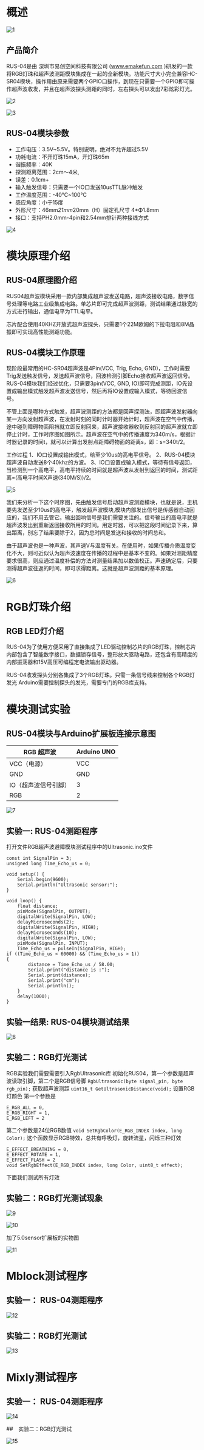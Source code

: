 

#  概述

![1](C:\Users\Administrator\Desktop\RUS-04文档图片\1.jpg)



## 产品简介

 RUS-04是由 深圳市易创空间科技有限公司 (www.emakefun.com )研发的一款将RGB灯珠和超声波测距模块集成在一起的全新模块。功能尺寸大小完全兼容HC-SR04模块，操作用由原来需要两个GPIO口操作，到现在只需要一个GPIO即可操作超声波收发，并且在超声波探头测距的同时，左右探头可以发出7彩炫彩灯光。

![2](C:\Users\Administrator\Desktop\RUS-04文档图片\2.jpg)

![3](C:\Users\Administrator\Desktop\RUS-04文档图片\3.jpg)



## RUS-04模块参数

- 工作电压：3.5V~5.5V。特别说明，绝对不允许超过5.5V
- 功耗电流：不开灯珠15mA，开灯珠65m
- 谐振频率：40K
- 探测距离范围：2cm～4米,
- 误差：0.1cm+
- 输入触发信号：只需要一个IO口发送10usTTL脉冲触发
- 工作温度范围：-40℃~100℃
- 感应角度：小于15度
- 外形尺寸：46mm*21mm*20mm（H）固定孔尺寸 4*Φ1.8mm
- 接口：支持PH2.0mm-4pin和2.54mm排针两种接线方式

![4](C:\Users\Administrator\Desktop\RUS-04文档图片\4.png)




# 模块原理介绍

## RUS-04原理图介绍
RUS04超声波模块采用一款内部集成超声波发送电路，超声波接收电路，数字信号处理等电路工业级集成电路。单芯片即可完成超声波测距，测试结果通过脉宽的方式进行输出，通信电平为TTL电平。

芯片配合使用40KHZ开放式超声波探头，只需要1个22M欧姆的下拉电阻和8M晶振即可实现高性能测距功能。



## RUS-04模块工作原理

现阶段最常用的HC-SR04超声波是4Pin(VCC, Trig, Echo, GND)，工作时需要Trig发送触发信号，发送超声波信号，回波检测引脚Echo接收超声波返回信号。RUS-04模块我们经过优化，只需要3pin(VCC, GND, IO)即可完成测距，IO先设置成输出模式触发超声波发送信号，然后再将IO设置成输入模式，等待回波信号。

不管上面是哪种方式触发，超声波测距的方法都是回声探测法，即超声波发射器向某一方向发射超声波，在发射时刻的同时计时器开始计时，超声波在空气中传播，途中碰到障碍物面阻挡就立即反射回来，超声波接收器收到反射回的超声波就立即停止计时，工作时序图如图所示。超声波在空气中的传播速度为340m/s，根据计时器记录的时间t，就可以计算出发射点距障碍物面的距离s，即：s=340t/2。

工作过程
1、IO口设置成输出模式，给至少10us的高电平信号。
2、RUS-04模块超声波自动发送8个40khz的方波。
3、IO口设置成输入模式，等待有信号返回，当检测到一个高电平，高电平持续的时间就是超声波从发射到返回的时间，测试距离=(高电平时间X声速(340M/S))/2。

![5](C:\Users\Administrator\Desktop\RUS-04文档图片\5.png)



我们来分析一下这个时序图，先由触发信号启动超声波测距模块，也就是说，主机要先发送至少10us的高电平，触发超声波模块,模块内部发出信号是传感器自动回应的，我们不用去管它。输出回响信号是我们需要关注的。信号输出的高电平就是超声波发出到重新返回接收所用的时间。用定时器，可以把这段时间记录下来，算出距离，别忘了结果要除于2，因为总时间是发送和接收的时间总和。

由于超声波也是一种声波，其声速V与温度有关。在使用时，如果传播介质温度变化不大，则可近似认为超声波速度在传播的过程中是基本不变的。如果对测距精度要求很高，则应通过温度补偿的方法对测量结果加以数值校正。声速确定后，只要测得超声波往返的时间，即可求得距离。这就是超声波测距的基本原理。

![6](C:\Users\Administrator\Desktop\RUS-04文档图片\6.png)




# RGB灯珠介绍

##  RGB LED灯介绍
RUS-04为了使用方便采用了直接集成了LED驱动控制芯片的RGB灯珠，控制芯片内部包含了智能数字接口，数据锁存信号，整形放大驱动电路，还包含有高精度的内部振荡器和15V高压可编程定电流输出驱动器。

RUS-04收发探头分别各集成了3个RGB灯珠。只需一条信号线来控制各个RGB灯发光
Arduino需要控制探头的发光，需要专门的RGB库支持。

# 模块测试实验

## RUS-04模块与Arduino扩展板连接示意图

| RGB 超声波 |	Arduino UNO |
|---- | ----|
| VCC（电源） | VCC |
|GND | GND |
|IO（超声波信号引脚）	 | 3|
|RGB  |	2 |

![7](C:\Users\Administrator\Desktop\RUS-04文档图片\7.jpg)

## 实验一: RUS-04测距程序

打开文件RGB超声波避障模块测试程序中的Ultrasonic.ino文件

```
const int SignalPin = 3;
unsigned long Time_Echo_us = 0;

void setup() {
    Serial.begin(9600);
    Serial.println("Ultrasonic sensor:");
}

void loop() {
    float distance;
    pinMode(SignalPin, OUTPUT);
    digitalWrite(SignalPin, LOW);
    delayMicroseconds(2);
    digitalWrite(SignalPin, HIGH);
    delayMicroseconds(10);
    digitalWrite(SignalPin, LOW);
    pinMode(SignalPin, INPUT);
    Time_Echo_us = pulseIn(SignalPin, HIGH);
if ((Time_Echo_us < 60000) && (Time_Echo_us > 1)) 
{
        distance = Time_Echo_us / 58.00;
        Serial.print("distance is :");
        Serial.print(distance);
        Serial.print("cm");
        Serial.println();  
    }
    delay(1000);
}

```
## 实验一结果: RUS-04模块测试结果

![8](C:\Users\Administrator\Desktop\RUS-04文档图片\8.png)




## 实验二：RGB灯光测试

RGB实验我们需要需要引入RgbUltrasonic库
初始化RUS04，第一个参数是超声波读取引脚，第二个是RGB信号脚
`RgbUltrasonic(byte signal_pin, byte rgb_pin);`
获取超声波测距
`uint16_t GetUltrasonicDistance(void);`
设置RGB灯颜色 第一个参数是

```
E_RGB_ALL = 0,
E_RGB_RIGHT = 1,
E_RGB_LEFT = 2
```
第二个参数是24位RGB数值
`void SetRgbColor(E_RGB_INDEX index, long Color);`
这个函数显示RGB特效，总共有呼吸灯，旋转流星，闪烁三种灯效
```
E_EFFECT_BREATHING = 0,
E_EFFECT_ROTATE = 1,
E_EFFECT_FLASH = 2
void SetRgbEffect(E_RGB_INDEX index, long Color, uint8_t effect);
```
下面我们测试所有灯效

## 实验二：RGB灯光测试现象

![9](C:\Users\Administrator\Desktop\RUS-04文档图片\9.jpg)

![10](C:\Users\Administrator\Desktop\RUS-04文档图片\10.jpg)

加了5.0sensor扩展板的实物图

![11](C:\Users\Administrator\Desktop\RUS-04文档图片\11.jpg)


#  Mblock测试程序

## 实验一： RUS-04测距程序

![12](C:\Users\Administrator\Desktop\RUS-04文档图片\12.png)

## 实验二：RGB灯光测试

![13](C:\Users\Administrator\Desktop\RUS-04文档图片\13.png)


# Mixly测试程序

## 实验一： RUS-04测距程序

![14](C:\Users\Administrator\Desktop\RUS-04文档图片\14.png)

##　实验二：RGB灯光测试

![15](C:\Users\Administrator\Desktop\RUS-04文档图片\15.png)